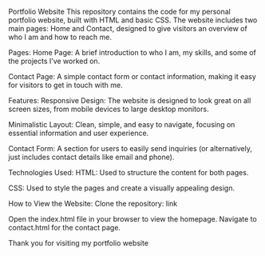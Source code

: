 Portfolio Website
This repository contains the code for my personal portfolio website, built with HTML and basic CSS. The website includes two main pages: Home and Contact, designed to give visitors an overview of who I am and how to reach me.

Pages:
Home Page:
A brief introduction to who I am, my skills, and some of the projects I’ve worked on.

Contact Page:
A simple contact form or contact information, making it easy for visitors to get in touch with me.

Features:
Responsive Design: The website is designed to look great on all screen sizes, from mobile devices to large desktop monitors.

Minimalistic Layout: Clean, simple, and easy to navigate, focusing on essential information and user experience.

Contact Form: A section for users to easily send inquiries (or alternatively, just includes contact details like email and phone).

Technologies Used:
HTML: Used to structure the content for both pages.

CSS: Used to style the pages and create a visually appealing design.

How to View the Website:
Clone the repository:
link

Open the index.html file in your browser to view the homepage.
Navigate to contact.html for the contact page.

Thank you for visiting my portfolio website
